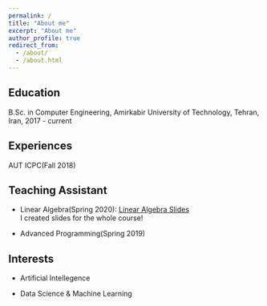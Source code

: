 ```yaml
---
permalink: /
title: "About me"
excerpt: "About me"
author_profile: true
redirect_from: 
  - /about/
  - /about.html
---
```



Education
------
B.Sc. in Computer Engineering, Amirkabir University of Technology, Tehran, Iran, 2017 - current


Experiences
------
AUT ICPC(Fall 2018)


Teaching Assistant
------

* Linear Algebra(Spring 2020): [Linear Algebra Slides](https://github.com/MatinTavakoli/Linear-Algebra)
<br>I created slides for the whole course!

* Advanced Programming(Spring 2019) <br>


Interests
------
* Artificial Intellegence <br>

* Data Science & Machine Learning
